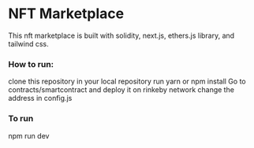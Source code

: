 # NFT Marketplace
This nft marketplace is built with solidity, next.js, ethers.js library, and tailwind css.

### How to run:
clone this repository in your local repository
run yarn or npm install
Go to contracts/smartcontract and deploy it on rinkeby network
change the address in config.js

### To run
npm run dev
